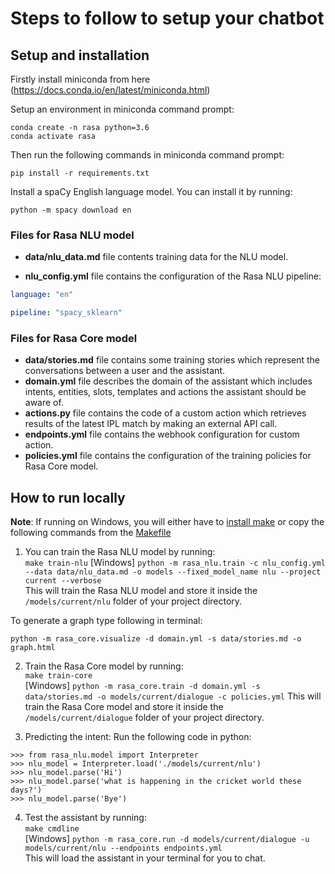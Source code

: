 ﻿# Steps to follow to setup your chatbot


## Setup and installation

Firstly install miniconda from here (https://docs.conda.io/en/latest/miniconda.html)

Setup an environment in miniconda command prompt:
```
conda create -n rasa python=3.6
conda activate rasa
```
Then run the following commands in miniconda command prompt:
```
pip install -r requirements.txt
```

Install a spaCy English language model. You can install it by running:

```
python -m spacy download en
```

### Files for Rasa NLU model

- **data/nlu_data.md** file contents training data for the NLU model.
	
- **nlu_config.yml** file contains the configuration of the Rasa NLU pipeline:  
```yaml
language: "en"

pipeline: "spacy_sklearn"
```	

### Files for Rasa Core model

- **data/stories.md** file contains some training stories which represent the conversations between a user and the assistant. 
- **domain.yml** file describes the domain of the assistant which includes intents, entities, slots, templates and actions the assistant should be aware of.  
- **actions.py** file contains the code of a custom action which retrieves results of the latest IPL match by making an external API call.
- **endpoints.yml** file contains the webhook configuration for custom action.  
- **policies.yml** file contains the configuration of the training policies for Rasa Core model.

## How to run locally

**Note**: If running on Windows, you will either have to [install make](http://gnuwin32.sourceforge.net/packages/make.htm) or copy the following commands from the [Makefile](https://github.com/RasaHQ/starter-pack-rasa-stack/blob/master/Makefile)

1. You can train the Rasa NLU model by running:  
```make train-nlu```
[Windows] ```python -m rasa_nlu.train -c nlu_config.yml --data data/nlu_data.md -o models --fixed_model_name nlu --project current --verbose```  
This will train the Rasa NLU model and store it inside the `/models/current/nlu` folder of your project directory.

To generate a graph type following in terminal:

```python -m rasa_core.visualize -d domain.yml -s data/stories.md -o graph.html```

2. Train the Rasa Core model by running:  
```make train-core```  
[Windows] ```python -m rasa_core.train -d domain.yml -s data/stories.md -o models/current/dialogue -c policies.yml``` 
This will train the Rasa Core model and store it inside the `/models/current/dialogue` folder of your project directory.

3. Predicting the intent:
Run the following code in python:
```
>>> from rasa_nlu.model import Interpreter
>>> nlu_model = Interpreter.load('./models/current/nlu')
>>> nlu_model.parse('Hi')
>>> nlu_model.parse('what is happening in the cricket world these days?')
>>> nlu_model.parse('Bye')
```

4. Test the assistant by running:  
```make cmdline```  
[Windows] ```python -m rasa_core.run -d models/current/dialogue -u models/current/nlu --endpoints endpoints.yml```  
This will load the assistant in your terminal for you to chat.

